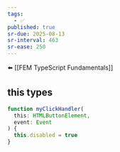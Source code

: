 ```yaml
---
tags:
  - ✅
published: true
sr-due: 2025-08-13
sr-interval: 463
sr-ease: 250
---
```


⬅️ [[FEM TypeScript Fundamentals]]

## this types
```ts
function myClickHandler(
  this: HTMLButtonElement,
  event: Event
) {
  this.disabled = true
}
```